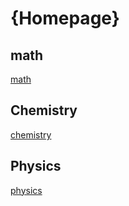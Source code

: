 # {Homepage}
## math
[math](https://swipewire111.github.io/math)
## Chemistry
[chemistry](https://swipewire111.github.io/chemistry)
## Physics
[physics](https://swipewire111.github.io/physics)
